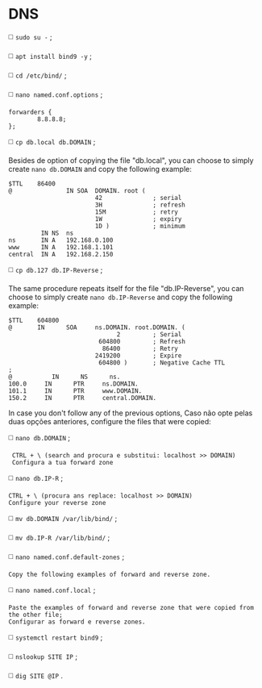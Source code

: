 # DNS

◻️ `sudo su -` ;

◻️ `apt install bind9 -y` ;

◻️ `cd /etc/bind/` ;

◻️ `nano named.conf.options` ;
```
forwarders {
        8.8.8.8;
};
```
◻️ `cp db.local db.DOMAIN` ;

Besides de option of copying the file "db.local", you can choose to simply create `nano db.DOMAIN` and copy the following example:
```
$TTL    86400
@               IN SOA  DOMAIN. root (
                        42              ; serial
                        3H              ; refresh
                        15M             ; retry
                        1W              ; expiry
                        1D )            ; minimum
         IN NS  ns
ns       IN A   192.168.0.100
www      IN A   192.168.1.101
central  IN A   192.168.2.150
```
◻️ `cp db.127 db.IP-Reverse` ;

The same procedure repeats itself for the file "db.IP-Reverse", you can choose to simply create `nano db.IP-Reverse` and copy the following example:
```
$TTL    604800
@       IN      SOA     ns.DOMAIN. root.DOMAIN. (
                              2         ; Serial
                         604800         ; Refresh
                          86400         ; Retry
                        2419200         ; Expire
                         604800 )       ; Negative Cache TTL
;
@           IN      NS      ns.
100.0     IN      PTR     ns.DOMAIN.
101.1     IN      PTR     www.DOMAIN.
150.2     IN      PTR     central.DOMAIN.
```
In case you don't follow any of the previous options, Caso não opte pelas duas opções anteriores, configure the files that were copied:

◻️ `nano db.DOMAIN` ;
```
 CTRL + \ (search and procura e substitui: localhost >> DOMAIN)
 Configura a tua forward zone
```
◻️ `nano db.IP-R` ;
```
CTRL + \ (procura ans replace: localhost >> DOMAIN)
Configure your reverse zone
```
◻️ `mv db.DOMAIN /var/lib/bind/` ;

◻️ `mv db.IP-R /var/lib/bind/` ;

◻️ `nano named.conf.default-zones` ;
```
Copy the following examples of forward and reverse zone.
```
◻️ `nano named.conf.local` ;
```
Paste the examples of forward and reverse zone that were copied from the other file;
Configurar as forward e reverse zones.
```
◻️ `systemctl restart bind9` ;

◻️ `nslookup SITE IP` ;

◻️ `dig SITE @IP` .
